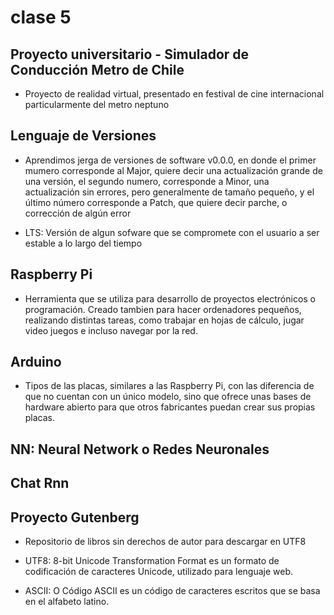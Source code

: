# clase 5

## Proyecto universitario - Simulador de Conducción Metro de Chile

- Proyecto de realidad virtual, presentado en festival de cine internacional particularmente del metro neptuno

## Lenguaje de Versiones

- Aprendimos jerga de versiones de software v0.0.0, en donde el primer mumero corresponde al Major, quiere decir una actualización grande de una versión, el segundo numero, corresponde a Minor, una actualización sin errores, pero generalmente de tamaño pequeño, y el último número corresponde a Patch, que quiere decir parche, o corrección de algún error

- LTS: Versión de algun sofware que se compromete con el usuario a ser estable a lo largo del tiempo

## Raspberry Pi 

- Herramienta que se utiliza para desarrollo de proyectos electrónicos o programación. Creado tambien para hacer ordenadores pequeños, realizando distintas tareas, como trabajar en hojas de cálculo, jugar video juegos e incluso navegar por la red.

## Arduino 

- Tipos de las placas, similares a las Raspberry Pi, con las diferencia de que no cuentan con un único modelo, sino que ofrece unas bases de hardware abierto para que otros fabricantes puedan crear sus propias placas.

## NN: Neural Network o Redes Neuronales


## Chat Rnn

## Proyecto Gutenberg

- Repositorio de libros sin derechos de autor para descargar en UTF8

- UTF8: 8-bit Unicode Transformation Format es un formato de codificación de caracteres Unicode, utilizado para lenguaje web.
  
- ASCII: O Código ASCII es un código de caracteres escritos que se basa en el alfabeto latino. 
